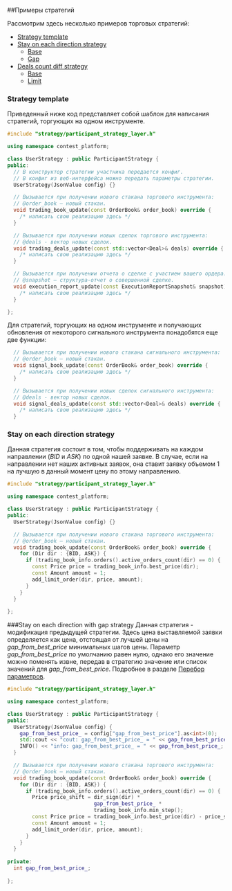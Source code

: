 ##Примеры стратегий

Рассмотрим здесь несколько примеров торговых стратегий:

* [Strategy template](#strategy_template)
* [Stay on each direction strategy](#stay_on_each_dir)
    * [Base](#stay_on_each_dir_base)
    * [Gap](#stay_on_each_dir_with_gap)
* [Deals count diff strategy](#deals_count_diff)
    * [Base](#deals_count_diff_base)
    * [Limit](#deals_count_diff_with_limit)

<a name="strategy_template"></a>
### Strategy template

Приведенный ниже код представляет собой шаблон для написания стратегий, торгующих на одном инструменте.
```cpp
#include "strategy/participant_strategy_layer.h"

using namespace contest_platform;

class UserStrategy : public ParticipantStrategy {
public:
  // В конструктор стратегии участника передается конфиг.
  // В конфиг из веб-интерфейса можно передать параметры стратегии.
  UserStrategy(JsonValue config) {}

  // Вызывается при получении нового стакана торгового инструмента:
  // @order_book – новый стакан.
  void trading_book_update(const OrderBook& order_book) override {
    /* написать свою реализацию здесь */
  }

  // Вызывается при получении новых сделок торгового инструмента:
  // @deals - вектор новых сделок.
  void trading_deals_update(const std::vector<Deal>& deals) override {
    /* написать свою реализацию здесь */
  }

  // Вызывается при получении отчета о сделке с участием вашего ордера:
  // @snapshot – структура-отчет о совершенной сделке.
  void execution_report_update(const ExecutionReportSnapshot& snapshot) override {
    /* написать свою реализацию здесь */
  }

};
```

Для стратегий, торгующих на одном инструменте и получающих обновления от некоторого сигнального инструмента понадобятся еще две функции:
```cpp
  // Вызывается при получении нового стакана сигнального инструмента:
  // @order_book – новый стакан.
  void signal_book_update(const OrderBook& order_book) override {
    /* написать свою реализацию здесь */
  }

  // Вызывается при получении новых сделок сигнального инструмента:
  // @deals - вектор новых сделок.
  void signal_deals_update(const std::vector<Deal>& deals) override {
    /* написать свою реализацию здесь */
  }
```

<a name="stay_on_each_dir"></a>
### Stay on each direction strategy

Данная стратегия состоит в том, чтобы поддерживать на каждом направлении (*BID* и *ASK*) по одной нашей заявке. В случае, если на направлении нет наших активных заявок, она ставит заявку объемом 1 на лучшую в данный момент цену по этому направлению.

```cpp
#include "strategy/participant_strategy_layer.h"

using namespace contest_platform;

class UserStrategy : public ParticipantStrategy {
public:
  UserStrategy(JsonValue config) {}

  // Вызывается при получении нового стакана торгового инструмента:
  // @order_book – новый стакан.
  void trading_book_update(const OrderBook& order_book) override {
    for (Dir dir : {BID, ASK}) {
      if (trading_book_info.orders().active_orders_count(dir) == 0) {
        const Price price = trading_book_info.best_price(dir);
        const Amount amount = 1;
        add_limit_order(dir, price, amount);
      }
    }
  }
  
};
```


###Stay on each direction with gap strategy
Данная стратегия - модификация предыдущей стратегии. Здесь цена выставляемой заявки определяется как цена, отстоящая от лучшей цены на *gap_from_best_price* минимальных шагов цены. Параметр *gap_from_best_price* по умолчанию равен нулю, однако его значение можно поменять извне, передав в стратегию значение или список значений для *gap_from_best_price*. Подробнее в разделе [Перебор параметров](../../web-interface/params.md).

```cpp
#include "strategy/participant_strategy_layer.h"

using namespace contest_platform;

class UserStrategy : public ParticipantStrategy {
public:
  UserStrategy(JsonValue config) {
    gap_from_best_price_ = config["gap_from_best_price"].as<int>(0);
    std::cout << "cout: gap_from_best_price_ = " << gap_from_best_price_ << std::endl;
    INFO() << "info: gap_from_best_price_ = " << gap_from_best_price_;
  }

  // Вызывается при получении нового стакана торгового инструмента:
  // @order_book – новый стакан.
  void trading_book_update(const OrderBook& order_book) override {
    for (Dir dir : {BID, ASK}) {
      if (trading_book_info.orders().active_orders_count(dir) == 0) {
        Price price_shift = dir_sign(dir) *
                            gap_from_best_price_ *
                            trading_book_info.min_step();
        const Price price = trading_book_info.best_price(dir) - price_shift;
        const Amount amount = 1;
        add_limit_order(dir, price, amount);
      }
    }
  }
  
private:
  int gap_from_best_price_;
  
};

```
